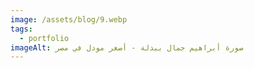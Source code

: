 ```yaml
---
image: /assets/blog/9.webp
tags:
  - portfolio
imageAlt: صورة أبراهيم جمال ببدلة - أصغر مودل في مصر
---
```

